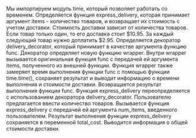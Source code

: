 Мы импортируем модуль time, который позволяет работать со временем.
Определяется функция express_delivery, которая принимает аргумент items - количество товаров, и возвращает их стоимость с учетом доставки. Стоимость доставки зависит от количества товаров. Если товар только один, то его доставка стоит $10.95. За каждый следующий товар нужно доплатить $2.95.
Определяется декоратор delivery_decorator, который принимает в качестве аргумента функцию func. Декоратор определяет новую функцию wrapper. Внутри wrapper вызывается оригинальная функция func с передачей ей аргумента items, полученного из внешней функции.
Функция wrapper также замеряет время выполнения функции func с помощью функции time.time(), сохраняет результат и выводит информацию о времени выполнения и стоимости доставки.
Возвращается результат выполнения функции func.
Функция express_delivery переопределяется с использованием декоратора delivery_decorator.
Пользователю предлагается ввести количество товаров.
Вызывается функция express_delivery с передачей ей аргумента num_items, введенного пользователем.
Результат выполнения функции express_delivery сохраняется в переменной total_cost.
Выводится информация о общей стоимости доставки.